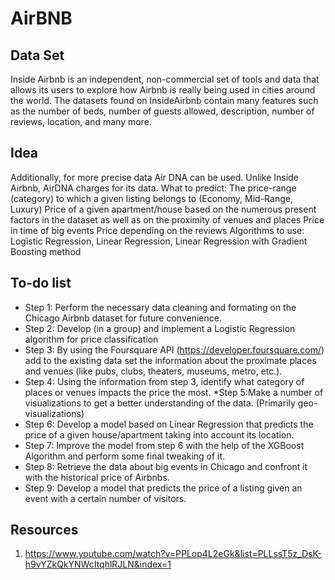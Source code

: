 # AirBNB

## Data Set

Inside Airbnb is an independent, non-commercial set of tools and data that allows its users to explore how Airbnb is really being used in cities around the world. The datasets found on InsideAirbnb contain many features such as the number of beds, number of guests allowed, description, number of reviews, location, and many more.

## Idea
Additionally, for more precise data Air DNA can be used. Unlike Inside Airbnb, AirDNA charges for its data. 
What to predict:
The price-range (category) to which a given listing belongs to (Economy, Mid-Range, Luxury) 
Price of a given apartment/house based on the numerous present factors in the dataset as well as on the proximity of venues and places 
Price in time of big events 
Price depending on the reviews 
Algorithms to use: Logistic Regression, 
Linear Regression, Linear Regression with Gradient Boosting method

## To-do list

* Step 1: Perform the necessary data cleaning and formating on the Chicago Airbnb dataset for future convenience. 
* Step 2: Develop (in a group) and implement a Logistic Regression algorithm for price classification 
* Step 3: By using the Foursquare API (https://developer.foursquare.com/) add to the existing data set the information about the proximate places and venues (like pubs, clubs, theaters, museums, metro, etc.).
* Step 4: Using the information from step 3, identify what category of places or venues impacts the price the most. 
*Step 5:Make a number of visualizations to get a better understanding of the data. (Primarily geo-visualizations)
* Step 6: Develop a model based on Linear Regression that predicts the price of a given house/apartment taking into account its location. 
* Step 7: Improve the model from step 6 with the help of the XGBoost Algorithm and perform some final tweaking of it. 
* Step 8: Retrieve the data about big events in Chicago and confront it with the historical price of Airbnbs. 
* Step 9: Develop a model that predicts the price of a listing given an event with a certain number of visitors. 

## Resources 
1) https://www.youtube.com/watch?v=PPLop4L2eGk&list=PLLssT5z_DsK-h9vYZkQkYNWcItqhlRJLN&index=1  